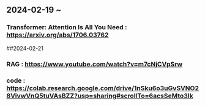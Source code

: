 ## 2024-02-19 ~
### Transformer: Attention Is All You Need : https://arxiv.org/abs/1706.03762

##2024-02-21 
### RAG : https://www.youtube.com/watch?v=m7cNjCVpSrw
### code : https://colab.research.google.com/drive/1nSku6o3uGvSVNO28VivwVnQ5tuVAsBZZ?usp=sharing#scrollTo=6acsSeMto3Ik
